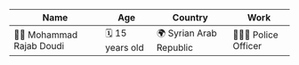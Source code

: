 | Name                | Age           | Country   | Work            |
|---------------------|---------------|-----------|-----------------|
|🧑🏻 Mohammad Rajab Doudi |🗓 15 years old  |🌍 Syrian Arab Republic     |👮🏻‍♂️ Police Officer  |
